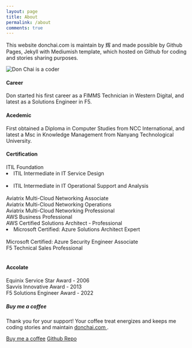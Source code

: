 ```yaml
---
layout: page
title: About
permalink: /about
comments: true
---
```


<div class="row justify-content-between">
<div class="col-md-8 pr-5">

<p>This website donchai.com is maintain by 辉 and made possible by Github Pages, Jekyll with Mediumish template, which hosted on Github for coding and stories sharing purposes.</p>
<p class="mb-5"><img class="shadow-lg" src="{{site.baseurl}}/assets/images/DonChaiBG.png" alt="Don Chai is a coder" /></p>

<h4>Career</h4>
<p>Don started his first career as a FIMMS Technician in Western Digital, and latest as a Solutions Engineer in F5.</p>

<h4>Acedemic</h4>
<p>First obtained a Diploma in Computer Studies from NCC International, and latest a Msc in Knowledge Management from Nanyang Technological University.</p>

<h4>Certification</h4>
<i class="far fa-address-card" style="color: #81858d;"></i> ITIL Foundation<br>
<li class="nav-item"><i class="far fa-square-check" style="color: #81858d;"></i> ITIL Intermediate in IT Service Design</li><br>
<li class="nav-item"><i class="fa-solid fa-certificate" style="color: #81858d;"></i> ITIL Intermediate in IT Operational Support and Analysis</li><br>
<i class="fa-brands fa-microsoft" style="color: #81858d;"></i> Aviatrix Multi-Cloud Networking Associate<br>
<i class="fa-regular fa-square-check" style="color: #81858d;"></i> Aviatrix Multi-Cloud Networking Operations<br>
<i class="far fa-address-card" style="color: #81858d;"></i> Aviatrix Multi-Cloud Networking Professional<br>
<i class="fa-brands fa-aws" style="color: #81858d;"></i> AWS Business Professional<br>
<i class="fa-brands fa-aws" style="color: #81858d;"></i> AWS Certified Solutions Architect - Professional<br>
<li class="nav-item"><i class="fa-brands fa-microsoft" style="color: #81858d;"></i> Microsoft Certified: Azure Solutions Architect Expert</li><br>
<i class="fa-brands fa-microsoft" style="color: #81858d;"></i> Microsoft Certified: Azure Security Engineer Associate<br>
<i class="far fa-address-card" style="color: #81858d;"></i> F5 Technical Sales Professional<br>
<br>
<h4>Accolate</h4>
<p>Equinix Service Star Award - 2006<br>
Savvis Innovative Award - 2013<br>  
F5 Solutions Engineer Award - 2022</p>

</div>

<div class="col-md-4">

<div class="sticky-top sticky-top-80">
<h5>Buy me a coffee</h5>

<p>Thank you for your support! Your coffee treat energizes and keeps me coding stories and maintain <a target="_blank" href="https://github.com/donchai/donchai.github.io">donchai.com <i class="fab fa-github"></i></a>.</p>

<a target="_blank" href="https://www.buymeacoffee.com/donchai" class="btn btn-danger">Buy me a coffee</a> <a target="_blank" href="https://github.com/donchai" class="btn btn-warning">Github Repo</a>

</div>
</div>
</div>
